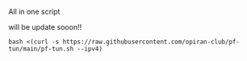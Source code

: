 All in one script

will be update sooon!!

```
bash <(curl -s https://raw.githubusercontent.com/opiran-club/pf-tun/main/pf-tun.sh --ipv4)
```
